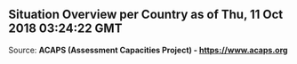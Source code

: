 ## Situation Overview per Country as of Thu, 11 Oct 2018 03:24:22 GMT

Source: **ACAPS (Assessment Capacities Project) - https://www.acaps.org**